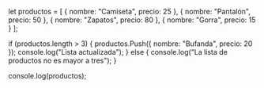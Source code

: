 let productos = [
  { nombre: "Camiseta", precio: 25 },
  { nombre: "Pantalón", precio: 50 },
  { nombre: "Zapatos", precio: 80 },
  { nombre: "Gorra", precio: 15 }
];

if (productos.length > 3) {
  productos.Push({ nombre: "Bufanda", precio: 20 });
  console.log("Lista actualizada");
} else {
  console.log("La lista de productos no es mayor a tres");
}

console.log(productos);